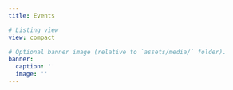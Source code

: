```yaml
---
title: Events

# Listing view
view: compact

# Optional banner image (relative to `assets/media/` folder).
banner:
  caption: ''
  image: ''
---
```

